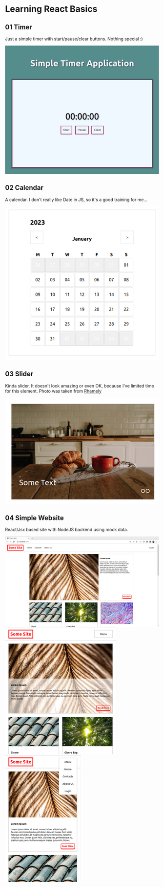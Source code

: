 # Learning React Basics

## 01 Timer

Just a simple timer with start/pause/clear buttons. Nothing special :)

![Screenshot](screens/timer.png)

## 02 Calendar

A calendar. I don't really like Date in JS, so it's a good training for me...

![Screenshot](screens/calendar.png)

## 03 Slider

Kinda slider. It doesn't look amazing or even OK, because I've limited time for this element. 
Photo was taken from 
[Rhamely](https://unsplash.com/@rhamely?utm_source=unsplash&utm_medium=referral&utm_content=creditCopyText) 

![Screenshot](screens/slider.png)

## 04 Simple Website

React/Jsx based site with NodeJS backend using mock data.

![Screenshot](screens/Site-1.png)
![Screenshot](screens/Site-2.png)
![Screenshot](screens/Site-3.png)